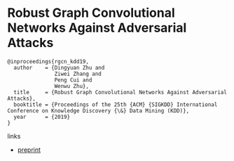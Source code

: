 # Robust Graph Convolutional Networks Against Adversarial Attacks

```
@inproceedings{rgcn_kdd19,
  author    = {Dingyuan Zhu and
               Ziwei Zhang and
               Peng Cui and
               Wenwu Zhu},
  title     = {Robust Graph Convolutional Networks Against Adversarial Attacks},
  booktitle = {Proceedings of the 25th {ACM} {SIGKDD} International Conference on Knowledge Discovery {\&} Data Mining (KDD)},
  year      = {2019}
}
```

links
- [preprint](http://pengcui.thumedialab.com/papers/RGCN.pdf)
